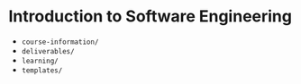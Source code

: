 # Introduction to Software Engineering

* `course-information/`
* `deliverables/`
* `learning/`
* `templates/`
